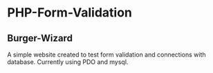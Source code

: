 # PHP-Form-Validation

##  Burger-Wizard

A simple website created to test form validation and  connections with database. Currently using PDO and mysql.